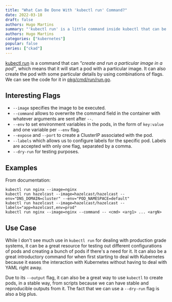 ```yaml
---
title: "What Can Be Done With 'kubectl run' Command?"
date: 2022-03-18
draft: false
authors: Hugo Martins
summary: "'kubectl run' is a little command inside kubectl that can be used to run small experiments and create pods fairly quickly in Kubernetes."
authors: Hugo Martins
categories: ["kubernetes"]
popular: false
series: ["ckad"]
---
```


[kubectl run](https://kubernetes.io/docs/reference/generated/kubectl/kubectl-commands#run) is a command that can *"create and run a particular image in a pod"*, which means that it will start a pod with a particular image. It can also create the pod with some particular details by using combinations of flags. We can see the code for it in [pkg/cmd/run/run.go](https://github.com/kubernetes/kubectl/blob/f48256c8eef5df2e3a9c621dd667839bdbe7c4cd/pkg/cmd/run/run.go).

## Interesting Flags

- `--image` specifies the image to be executed.
- `--command` allows to overwrite the command field in the container with whatever arguments are sent after `--`.
- `--env` to set environment variables in the pods, in the form of `key:value` and one variable per `--env`  flag.
- `--expose` and `--port` to create a ClusterIP associated with the pod.
- `--labels` which allows us to configure labels for the specific pod. Labels are accepted with only one flag, separated by a comma.
- `--dry-run` for testing purposes.

## Examples

From documentation:

```
kubectl run nginx --image=nginx
kubectl run hazelcast --image=hazelcast/hazelcast --env="DNS_DOMAIN=cluster" --env="POD_NAMESPACE=default"
kubectl run hazelcast --image=hazelcast/hazelcast --labels="app=hazelcast,env=prod"
kubectl run nginx --image=nginx --command -- <cmd> <arg1> ... <argN>
```

## Use Case

While I don't see much use in `kubectl run` for dealing with production grade systems, it can be a great resource for testing out different configurations of pods and creating a bunch of pods if there's a need for it. It can also be a great introductory command for when first starting to deal with Kubernetes because it eases the interaction with Kubernetes without having to deal with YAML right away.

Due to its `--output` flag, it can also be a great way to use `kubectl` to create pods, in a stable way, from scripts because we can have stable and reproducible outputs from it. The fact that we can use a `--dry-run` flag is also a big plus.
